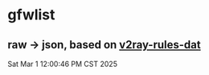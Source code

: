 # gfwlist
## raw -> json, based on [v2ray-rules-dat](https://github.com/Loyalsoldier/v2ray-rules-dat)
Sat Mar  1 12:00:46 PM CST 2025

